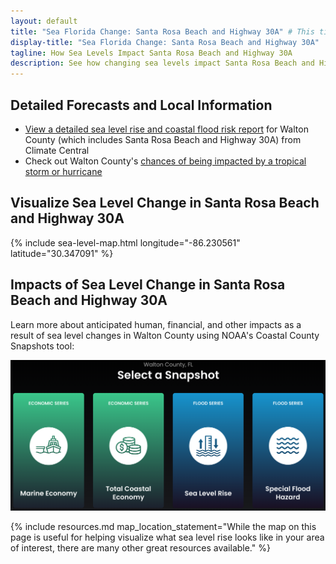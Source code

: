 ```yaml
---
layout: default
title: "Sea Florida Change: Santa Rosa Beach and Highway 30A" # This title is surrounded by quotation marks as it contains a colon.
display-title: "Sea Florida Change: Santa Rosa Beach and Highway 30A"
tagline: How Sea Levels Impact Santa Rosa Beach and Highway 30A
description: See how changing sea levels impact Santa Rosa Beach and Highway 30A and what its future holds.
---
```


## Detailed Forecasts and Local Information

 - [View a detailed sea level rise and coastal flood risk report](/downloads/santa-rosa-beach-30a/local-report-from-climate-central.pdf) for Walton County (which includes Santa Rosa Beach and Highway 30A) from Climate Central
 - Check out Walton County's [chances of being impacted by a tropical storm or hurricane](https://tropical.colostate.edu/resources.html)

## Visualize Sea Level Change in Santa Rosa Beach and Highway 30A

{% include sea-level-map.html longitude="-86.230561" latitude="30.347091" %}

## Impacts of Sea Level Change in Santa Rosa Beach and Highway 30A

Learn more about anticipated human, financial, and other impacts as a result of sea level changes in Walton County using NOAA's Coastal County Snapshots tool:

<a href="https://coast.noaa.gov/snapshots/#&state=eyJmaXBzIjoiMTIxMzEiLCJpc1RoZW1lRGFyayI6dHJ1ZSwiYmFzZW1hcCI6ImRhcmsifQ=="> <img src="/downloads/santa-rosa-beach-30a/NOAA-Coastal-County-Snapshots-Walton.png" alt="NOAA Coastal County Snapshots: Walton" class="preview-image"/></a>

{% include resources.md map_location_statement="While the map on this page is useful for helping visualize what sea level rise looks like in your area of interest, there are many other great resources available." %}